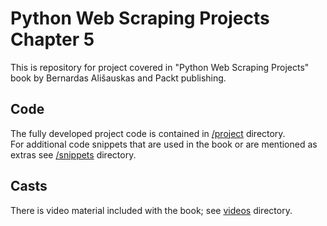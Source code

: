 # Python Web Scraping Projects Chapter 5

This is repository for project covered in "Python Web Scraping Projects" book by Bernardas Ališauskas and Packt publishing.

## Code

The fully developed project code is contained in [/project](./project) directory.  
For additional code snippets that are used in the book or are mentioned as extras see [/snippets](./snippets) directory.  

## Casts

There is video material included with the book; see [videos](./videos) directory.